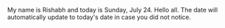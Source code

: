 My name is Rishabh and today is Sunday, July 24. Hello all. The date will automatically update to today's date in case you did not notice.
